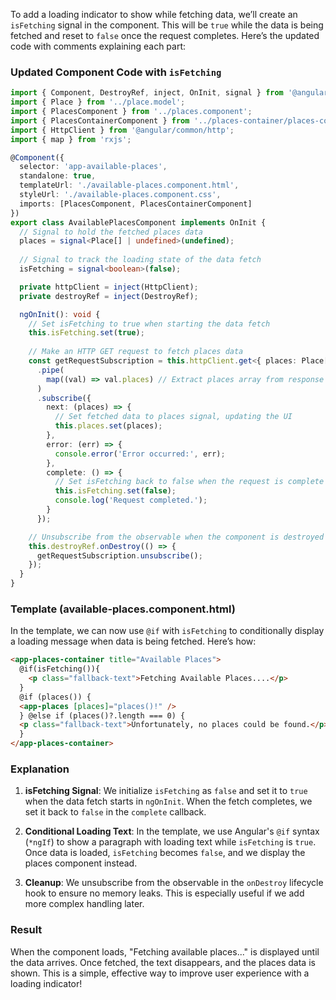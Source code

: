 To add a loading indicator to show while fetching data, we’ll create an `isFetching` signal in the component. This will be `true` while the data is being fetched and reset to `false` once the request completes. Here’s the updated code with comments explaining each part:

### Updated Component Code with `isFetching`

```typescript
import { Component, DestroyRef, inject, OnInit, signal } from '@angular/core';
import { Place } from '../place.model';
import { PlacesComponent } from '../places.component';
import { PlacesContainerComponent } from '../places-container/places-container.component';
import { HttpClient } from '@angular/common/http';
import { map } from 'rxjs';

@Component({
  selector: 'app-available-places',
  standalone: true,
  templateUrl: './available-places.component.html',
  styleUrl: './available-places.component.css',
  imports: [PlacesComponent, PlacesContainerComponent]
})
export class AvailablePlacesComponent implements OnInit {
  // Signal to hold the fetched places data
  places = signal<Place[] | undefined>(undefined);
  
  // Signal to track the loading state of the data fetch
  isFetching = signal<boolean>(false);

  private httpClient = inject(HttpClient);
  private destroyRef = inject(DestroyRef);

  ngOnInit(): void {
    // Set isFetching to true when starting the data fetch
    this.isFetching.set(true);
    
    // Make an HTTP GET request to fetch places data
    const getRequestSubscription = this.httpClient.get<{ places: Place[] }>('http://localhost:3000/places')
      .pipe(
        map((val) => val.places) // Extract places array from response
      )
      .subscribe({
        next: (places) => {
          // Set fetched data to places signal, updating the UI
          this.places.set(places);
        },
        error: (err) => {
          console.error('Error occurred:', err);
        },
        complete: () => {
          // Set isFetching back to false when the request is complete
          this.isFetching.set(false);
          console.log('Request completed.');
        }
      });

    // Unsubscribe from the observable when the component is destroyed to avoid memory leaks
    this.destroyRef.onDestroy(() => {
      getRequestSubscription.unsubscribe();
    });
  }
}
```

### Template (available-places.component.html)

In the template, we can now use `@if` with `isFetching` to conditionally display a loading message when data is being fetched. Here’s how:

```html
<app-places-container title="Available Places">
  @if(isFetching()){
    <p class="fallback-text">Fetching Available Places....</p>
  }
  @if (places()) {
  <app-places [places]="places()!" />
  } @else if (places()?.length === 0) {
  <p class="fallback-text">Unfortunately, no places could be found.</p>
  }
</app-places-container>

```

### Explanation

1. **isFetching Signal**: We initialize `isFetching` as `false` and set it to `true` when the data fetch starts in `ngOnInit`. When the fetch completes, we set it back to `false` in the `complete` callback.
   
2. **Conditional Loading Text**: In the template, we use Angular's `@if` syntax (`*ngIf`) to show a paragraph with loading text while `isFetching` is `true`. Once data is loaded, `isFetching` becomes `false`, and we display the places component instead.

3. **Cleanup**: We unsubscribe from the observable in the `onDestroy` lifecycle hook to ensure no memory leaks. This is especially useful if we add more complex handling later.

### Result

When the component loads, "Fetching available places..." is displayed until the data arrives. Once fetched, the text disappears, and the places data is shown. This is a simple, effective way to improve user experience with a loading indicator!

